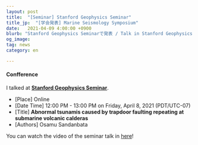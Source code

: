 ```yaml
---
layout: post
title:  "[Seminar] Stanford Geophysics Seminar"
title_jp:  "[学会発表] Marine Seismology Symposium"
date:   2021-04-09 4:00:00 +0900
blurb: "Stanford Geophysics Seminarで発表 / Talk in Stanford Geophysics Seminar"
og_image:
tag: news
category: en

---
```


#### **Confference**

I talked at [**Stanford Geophysics Seminar**](https://earth.stanford.edu/events/osamu-sandanbata-university-tokyo-abnormal-tsunamis-caused-trapdoor-faulting).

- [Place] Online
- [Date Time] 12:00 PM - 13:00 PM  on Friday, April 8, 2021 (PDT/UTC-07)
- [Title] **Abnormal tsunamis caused by trapdoor faulting repeating at submarine volcanic calderas**
- [Authors] Osamu Sandanbata

You can watch the video of the seminar talk in [here](https://drive.google.com/file/d/1eFPH4R5KV6ciSwtswRrCj8wj4fE07Cia/view)!


